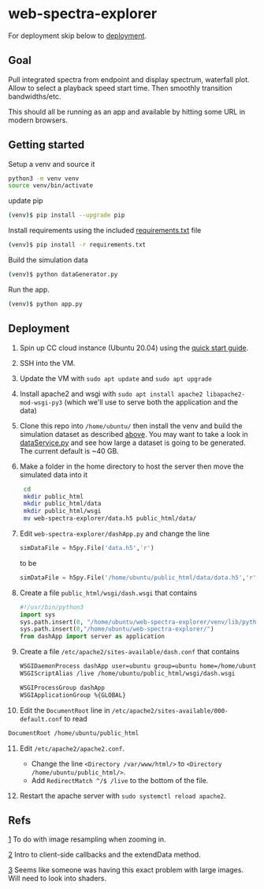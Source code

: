 # web-spectra-explorer

For deployment skip below to [deployment](#deployment).

## Goal

Pull integrated spectra from endpoint and display spectrum, waterfall plot. Allow to select a playback speed start time. Then smoothly transition bandwidths/etc.

This should all be running as an app and available by hitting some URL in modern browsers.

## Getting started

Setup a venv and source it

```bash
python3 -m venv venv
source venv/bin/activate
```

update pip

```bash
(venv)$ pip install --upgrade pip
```

Install requirements using the included [requirements.txt](./requirements.txt) file

```bash
(venv)$ pip install -r requirements.txt
```

Build the simulation data

```bash
(venv)$ python dataGenerator.py
```

Run the app.

```bash
(venv)$ python app.py
```

## Deployment

1. Spin up CC cloud instance (Ubuntu 20.04) using the [quick start guide](https://docs.computecanada.ca/wiki/Cloud_Quick_Start).

2. SSH into the VM.

3. Update the VM with `sudo apt update` and `sudo apt upgrade`

4. Install apache2 and wsgi with `sudo apt install apache2 libapache2-mod-wsgi-py3` (which we'll use to serve both the application and the data)

5. Clone this repo into `/home/ubuntu/` then install the venv and build the simulation dataset as described [above](#getting-started). You may want to take a look in [dataService.py](./dataService.py) and see how large a dataset is going to be generated. The current default is ~40 GB.

6. Make a folder in the home directory to host the server then move the simulated data into it

   ```bash
    cd
    mkdir public_html
    mkdir public_html/data
    mkdir public_html/wsgi
    mv web-spectra-explorer/data.h5 public_html/data/
    ```

7. Edit `web-spectra-explorer/dashApp.py` and change the line

    ```python
    simDataFile = h5py.File('data.h5','r')
    ```

    to be

    ```python
   simDataFile = h5py.File('/home/ubuntu/public_html/data/data.h5','r')

    ```


8. Create a file `public_html/wsgi/dash.wsgi` that contains

   ```python
   #!/usr/bin/python3
   import sys
   sys.path.insert(0, "/home/ubuntu/web-spectra-explorer/venv/lib/python3.8/site-packages")
   sys.path.insert(0,"/home/ubuntu/web-spectra-explorer/")
   from dashApp import server as application
   ```

9. Create a file `/etc/apache2/sites-available/dash.conf` that contains

   ```bash
   WSGIDaemonProcess dashApp user=ubuntu group=ubuntu home=/home/ubuntu threads=5
   WSGIScriptAlias /live /home/ubuntu/public_html/wsgi/dash.wsgi

   WSGIProcessGroup dashApp
   WSGIApplicationGroup %{GLOBAL}
   ```

10. Edit the `DocumentRoot` line in `/etc/apache2/sites-available/000-default.conf` to read

   ```bash 
   DocumentRoot /home/ubuntu/public_html
   ```

11. Edit `/etc/apache2/apache2.conf`.
    - Change the line `<Directory /var/www/html/>` to `<Directory /home/ubuntu/public_html/>`.
    - Add `RedirectMatch ^/$ /live` to the bottom of the file.

12. Restart the apache server with `sudo systemctl reload apache2`.

## Refs

[1](https://community.plotly.com/t/heatmap-is-slow-for-large-data-arrays/21007/3) To do with image resampling when zooming in.

[2](https://stackoverflow.com/questions/63589249/plotly-dash-display-real-time-data-in-smooth-animation) Intro to client-side callbacks and the extendData method.

[3](https://community.plotly.com/t/heatmap-performance-layout-and-related-questions/26899) Seems like someone was having this exact problem with large images. Will need to look into shaders.

